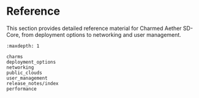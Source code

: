 # Reference

This section provides detailed reference material for Charmed Aether SD-Core, from deployment options to networking and user management.

```{toctree}
:maxdepth: 1

charms
deployment_options
networking
public_clouds
user_management
release_notes/index
performance
```
